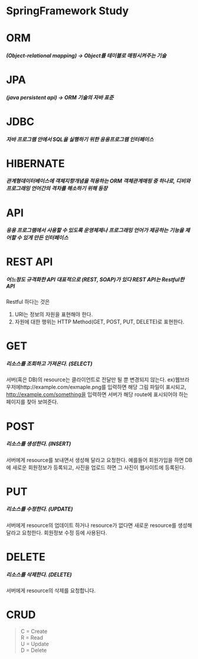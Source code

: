 # SpringFramework Study

# ORM
##### (Object-relational mapping) -> Object를 테이블로 매핑시켜주는 기술

# JPA
##### (java persistent api) -> ORM 기술의 자바 표준

# JDBC
##### 자바 프로그램 안에서 SQL을 실행하기 위한 응용프로그램 인터페이스

# HIBERNATE
##### 관계형데이터베이스에 객체지향개념을 적용하는 ORM 객체관계매핑 중 하나로, 디비와 프로그래밍 언어간의 격차를 해소하기 위해 등장

# API
##### 응용 프로그램에서 사용할 수 있도록 운영체제나 프로그래밍 언어가 제공하는 기능을 제어할 수 있게 만든 인터페이스

# REST API
##### 어느정도 규격화한 API 대표적으로 (REST, SOAP)가 있다 REST API는 Restful한 API
Restful 하다는 것은
1. URI는 정보의 자원을 표현해야 한다.
2. 자원에 대한 행위는 HTTP Method(GET, POST, PUT, DELETE)로 표현한다.

# GET
##### 리소스를 조회하고 가져온다. (SELECT)
서버(혹은 DB)의 resource는 클라이언트로 전달만 될 뿐 변경되지 않는다.
ex)웹브라우저에http://example.com/exmaple.png를 입력하면 해당 그림 파일이 표시되고, http://example.com/something을 입력하면 서버가 해당 route에 표시되어야 하는 페이지를 찾아 보여준다. 


# POST
##### 리소스를 생성한다. (INSERT)
서버에게 resource를 보내면서 생성해 달라고 요청한다. 예를들어 회원가입을 하면 DB에 새로운 회원정보가 등록되고, 사진을 업로드 하면 그 사진이 웹사이트에 등록된다.

# PUT
##### 리소스를 수정한다. (UPDATE)
서버에게 resource의 업데이트 하거나 resource가 없다면 새로운 resource를 생성해 달라고 요청한다. 회원정보 수정 등에 사용된다.

# DELETE
##### 리소스를 삭제한다. (DELETE)
서버에게 resource의 삭제를 요청합니다.

# CRUD
> C = Create <br>
> R = Read <br>
> U = Update <br>
> D = Delete <br>
